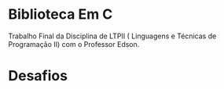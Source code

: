 # Biblioteca Em C

Trabalho Final da Disciplina de LTPII ( Linguagens e Técnicas de Programação II) com o Professor Edson.

# Desafios 
